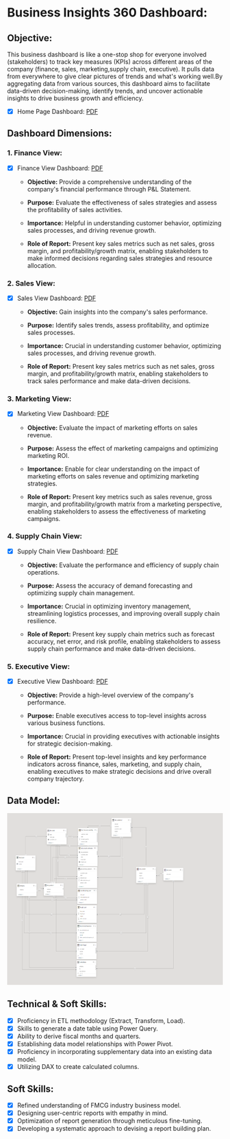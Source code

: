 # Business Insights 360 Dashboard: 

## Objective: 
This business dashboard is like a one-stop shop for everyone involved (stakeholders) to track key measures (KPIs) across different areas of the company (finance, sales, marketing,supply chain, executive). It pulls data from everywhere to give clear pictures of trends and what's working well.By aggregating data from various sources, this dashboard aims to facilitate data-driven decision-making, identify trends, and uncover actionable insights to drive business growth and efficiency.

- [x] Home Page Dashboard: [PDF](https://github.com/NadeeshaTharangani/Business-Insights-360/blob/main/Business%20Insight%20360-Home%20Page.pdf)


## Dashboard Dimensions:

### 1. Finance View:
- [x] Finance View Dashboard: [PDF](https://github.com/NadeeshaTharangani/Business-Insights-360/blob/main/Business%20Insight%20360-Financial%20View.pdf)

   - **Objective:** Provide a comprehensive understanding of the company's financial performance through P&L Statement.
     
   - **Purpose:** Evaluate the effectiveness of sales strategies and assess the profitability of sales activities.
     
   - **Importance:** Helpful in understanding customer behavior, optimizing sales processes, and driving revenue growth.
     
   - **Role of Report:** Present key sales metrics such as net sales, gross margin, and profitability/growth matrix, enabling stakeholders to make informed decisions regarding sales strategies and resource allocation.

### 2. Sales View: 
- [x] Sales View Dashboard: [PDF](https://github.com/NadeeshaTharangani/Business-Insights-360/blob/main/Business%20Insight%20360-Sales%20View.pdf)

   - **Objective:** Gain insights into the company's sales performance.
     
   - **Purpose:** Identify sales trends, assess profitability, and optimize sales processes.
     
   - **Importance:** Crucial in understanding customer behavior, optimizing sales processes, and driving revenue growth.
     
   - **Role of Report:** Present key sales metrics such as net sales, gross margin, and profitability/growth matrix, enabling stakeholders to track sales performance and make data-driven decisions.

### 3. Marketing View: 
- [x] Marketing View Dashboard: [PDF](https://github.com/NadeeshaTharangani/Business-Insights-360/blob/main/Business%20Insight%20360-Market%20View.pdf)

   - **Objective:** Evaluate the impact of marketing efforts on sales revenue.
     
   - **Purpose:** Assess the effect of marketing campaigns and optimizing marketing ROI.
     
   - **Importance:** Enable for clear understanding on the impact of marketing efforts on sales revenue and optimizing marketing strategies.
     
   - **Role of Report:** Present key metrics such as sales revenue, gross margin, and profitability/growth matrix from a marketing perspective, enabling stakeholders to assess the effectiveness of marketing campaigns.

### 4. Supply Chain View: 
- [x] Supply Chain View Dashboard: [PDF](https://github.com/NadeeshaTharangani/Business-Insights-360/blob/main/Business%20Insight%20360-Supply%20Chain%20View.pdf)

   - **Objective:** Evaluate the performance and efficiency of supply chain operations.
     
   - **Purpose:** Assess the accuracy of demand forecasting and optimizing supply chain management.
     
   - **Importance:** Crucial in optimizing inventory management, streamlining logistics processes, and improving overall supply chain resilience.
     
   - **Role of Report:** Present key supply chain metrics such as forecast accuracy, net error, and risk profile, enabling stakeholders to assess supply chain performance and make data-driven decisions.

### 5. Executive View: 
- [x] Executive View Dashboard: [PDF](https://github.com/NadeeshaTharangani/Business-Insights-360/blob/main/Business%20Insight%20360-Executive%20View.pdf)
   - **Objective:** Provide a high-level overview of the company's performance.
     
   - **Purpose:** Enable executives access to top-level insights across various business functions.
     
   - **Importance:** Crucial in providing executives with actionable insights for strategic decision-making.
     
   - **Role of Report:** Present top-level insights and key performance indicators across finance, sales, marketing, and supply chain, enabling executives to make strategic decisions and drive overall company trajectory.

## Data Model:
<p align="center">
  <img src="https://github.com/anisarsad/Business-Insights-360/blob/main/Data%20Model.png" height="400">
</p>

## Technical & Soft Skills:
- [x]	Proficiency in ETL methodology (Extract, Transform, Load).
- [x]	Skills to generate a date table using Power Query.
- [x]	Ability to derive fiscal months and quarters.
- [x]	Establishing data model relationships with Power Pivot.
- [x]	Proficiency in incorporating supplementary data into an existing data model.
- [x]	Utilizing DAX to create calculated columns.

## Soft Skills:
- [x]	Refined understanding of FMCG industry business model. 
- [x]	Designing user-centric reports with empathy in mind.
- [x]	Optimization of report generation through meticulous fine-tuning.
- [x]	Developing a systematic approach to devising a report building plan.
